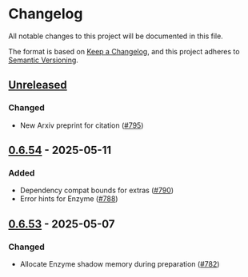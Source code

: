 # Changelog

All notable changes to this project will be documented in this file.

The format is based on [Keep a Changelog](https://keepachangelog.com/en/1.1.0/),
and this project adheres to [Semantic Versioning](https://semver.org/spec/v2.0.0.html).

## [Unreleased]

### Changed

- New Arxiv preprint for citation ([#795])

## [0.6.54] - 2025-05-11

### Added

- Dependency compat bounds for extras ([#790])
- Error hints for Enzyme ([#788])

## [0.6.53] - 2025-05-07

### Changed

- Allocate Enzyme shadow memory during preparation ([#782])

[unreleased]: https://github.com/JuliaDiff/DifferentiationInterface.jl/compare/DifferentiationInterface-v0.6.54...main
[0.6.54]: https://github.com/JuliaDiff/DifferentiationInterface.jl/compare/DifferentiationInterface-v0.6.53...DifferentiationInterface-v0.6.54
[0.6.53]: https://github.com/JuliaDiff/DifferentiationInterface.jl/compare/DifferentiationInterface-v0.6.52...DifferentiationInterface-v0.6.53

[#795]: https://github.com/JuliaDiff/DifferentiationInterface.jl/pull/795
[#790]: https://github.com/JuliaDiff/DifferentiationInterface.jl/pull/790
[#788]: https://github.com/JuliaDiff/DifferentiationInterface.jl/pull/788
[#782]: https://github.com/JuliaDiff/DifferentiationInterface.jl/pull/782